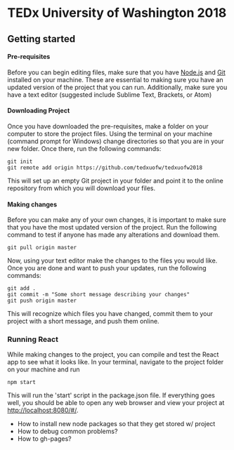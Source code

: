 # TEDx University of Washington 2018

## Getting started
#### Pre-requisites
Before you can begin editing files, make sure that you have [Node.js](https://nodejs.org/en/download/) and [Git](https://git-scm.com/downloads) installed on your machine. These are essential to making sure you have an updated version of the project that you can run. Additionally, make sure you have a text editor (suggested include Sublime Text, Brackets, or Atom)

#### Downloading Project
Once you have downloaded the pre-requisites, make a folder on your computer to store the project files. Using the terminal on your machine (command prompt for Windows) change directories so that you are in your new folder. Once there, run the following commands:
```
git init
git remote add origin https://github.com/tedxuofw/tedxuofw2018
```
This will set up an empty Git project in your folder and point it to the online repository from which you will download your files.

#### Making changes 
Before you can make any of your own changes, it is important to make sure that you have the most updated version of the project. Run the following command to test if anyone has made any alterations and download them.
```
git pull origin master
```

Now, using your text editor make the changes to the files you would like. Once you are done and want to push your updates, run the following commands:
```
git add .
git commit -m "Some short message describing your changes"
git push origin master
```
This will recognize which files you have changed, commit them to your project with a short message, and push them online.

### Running React
While making changes to the project, you can compile and test the React app to see what it looks like. In your terminal, navigate to the project folder on your machine and run
```
npm start
```
This will run the 'start' script in the package.json file. If everything goes well, you should be able to open any web browser and view your project at [http://localhost:8080/#/](http://localhost:8080/#/). 

 - How to install new node packages so that they get stored w/ project
 - How to debug common problems?
 - How to gh-pages?